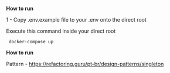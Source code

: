 **How to run**

1 - Copy .env.example file to your .env onto the direct root

Execute this command inside your direct root
   

     docker-compose up

**How to run**

Pattern - https://refactoring.guru/pt-br/design-patterns/singleton
